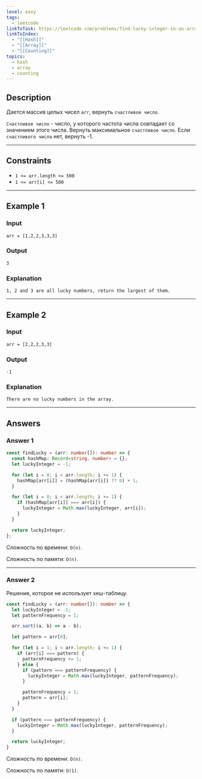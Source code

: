```yaml
---
level: easy
tags:
  - leetcode
linkToTask: https://leetcode.com/problems/find-lucky-integer-in-an-array/
linkToIndex:
  - "[[Hash]]"
  - "[[Array]]"
  - "[[Counting]]"
topics:
  - hash
  - array
  - counting
---
```

## Description

Дается массив целых чисел `arr`, вернуть `счастливое число`.

`Счастливое число` - число, у которого частота числа совпадает со значением этого числа.
Вернуть максимальное `счастливое число`. Если `счастливого числа` нет, вернуть -1.

---
## Constraints

- `1 <= arr.length <= 500`
- `1 <= arr[i] <= 500`

---
## Example 1

### Input

```
arr = [1,2,2,3,3,3]
```
### Output

```
3
```
### Explanation

```
1, 2 and 3 are all lucky numbers, return the largest of them.
```

---
## Example 2

### Input

```
arr = [2,2,2,3,3]
```
### Output

```
-1
```
### Explanation

```
There are no lucky numbers in the array.
```

---
## Answers

### Answer 1

```typescript
const findLucky = (arr: number[]): number => {
  const hashMap: Record<string, number> = {};
  let luckyInteger = -1;

  for (let i = 0; i < arr.length; i += 1) {
    hashMap[arr[i]] = (hashMap[arr[i]] ?? 0) + 1;
  }

  for (let i = 0; i < arr.length; i += 1) {
    if (hashMap[arr[i]] === arr[i]) {
      luckyInteger = Math.max(luckyInteger, arr[i]);
    }
  }

  return luckyInteger;
};
```

Сложность по времени: `O(n)`.

Сложность по памяти: `O(n)`.

---
### Answer 2

Решение, которое не использует хеш-таблицу.

```typescript
const findLucky = (arr: number[]): number => {
  let luckyInteger = -1;
  let patternFrequency = 1;

  arr.sort((a, b) => a - b);

  let pattern = arr[0];

  for (let i = 1; i < arr.length; i += 1) {
    if (arr[i] === pattern) {
      patternFrequency += 1;
    } else {
      if (pattern === patternFrequency) {
        luckyInteger = Math.max(luckyInteger, patternFrequency);
      }

      patternFrequency = 1;
      pattern = arr[i];
    }
  }

  if (pattern === patternFrequency) {
    luckyInteger = Math.max(luckyInteger, patternFrequency);
  }

  return luckyInteger;
}
```

Сложность по времени: `O(n)`.

Сложность по памяти: `O(1)`.